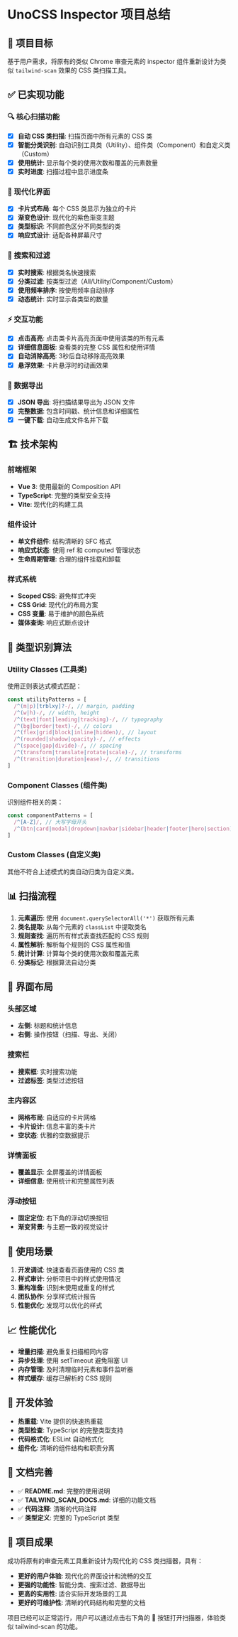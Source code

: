 # UnoCSS Inspector 项目总结

## 🎯 项目目标

基于用户需求，将原有的类似 Chrome 审查元素的 inspector 组件重新设计为类似 `tailwind-scan` 效果的 CSS 类扫描工具。

## ✅ 已实现功能

### 🔍 核心扫描功能
- [x] **自动 CSS 类扫描**: 扫描页面中所有元素的 CSS 类
- [x] **智能分类识别**: 自动识别工具类（Utility）、组件类（Component）和自定义类（Custom）
- [x] **使用统计**: 显示每个类的使用次数和覆盖的元素数量
- [x] **实时进度**: 扫描过程中显示进度条

### 🎨 现代化界面
- [x] **卡片式布局**: 每个 CSS 类显示为独立的卡片
- [x] **渐变色设计**: 现代化的紫色渐变主题
- [x] **类型标识**: 不同颜色区分不同类型的类
- [x] **响应式设计**: 适配各种屏幕尺寸

### 🔎 搜索和过滤
- [x] **实时搜索**: 根据类名快速搜索
- [x] **分类过滤**: 按类型过滤（All/Utility/Component/Custom）
- [x] **使用频率排序**: 按使用频率自动排序
- [x] **动态统计**: 实时显示各类型的数量

### ⚡ 交互功能
- [x] **点击高亮**: 点击类卡片高亮页面中使用该类的所有元素
- [x] **详细信息面板**: 查看类的完整 CSS 属性和使用详情
- [x] **自动消除高亮**: 3秒后自动移除高亮效果
- [x] **悬浮效果**: 卡片悬浮时的动画效果

### 📁 数据导出
- [x] **JSON 导出**: 将扫描结果导出为 JSON 文件
- [x] **完整数据**: 包含时间戳、统计信息和详细属性
- [x] **一键下载**: 自动生成文件名并下载

## 🏗️ 技术架构

### 前端框架
- **Vue 3**: 使用最新的 Composition API
- **TypeScript**: 完整的类型安全支持
- **Vite**: 现代化的构建工具

### 组件设计
- **单文件组件**: 结构清晰的 SFC 格式
- **响应式状态**: 使用 ref 和 computed 管理状态
- **生命周期管理**: 合理的组件挂载和卸载

### 样式系统
- **Scoped CSS**: 避免样式冲突
- **CSS Grid**: 现代化的布局方案
- **CSS 变量**: 易于维护的颜色系统
- **媒体查询**: 响应式断点设计

## 🎯 类型识别算法

### Utility Classes (工具类)
使用正则表达式模式匹配：
```javascript
const utilityPatterns = [
  /^(m|p)[trblxy]?-/, // margin, padding
  /^(w|h)-/, // width, height
  /^(text|font|leading|tracking)-/, // typography
  /^(bg|border|text)-/, // colors
  /^(flex|grid|block|inline|hidden)/, // layout
  /^(rounded|shadow|opacity)-/, // effects
  /^(space|gap|divide)-/, // spacing
  /^(transform|translate|rotate|scale)-/, // transforms
  /^(transition|duration|ease)-/, // transitions
]
```

### Component Classes (组件类)
识别组件相关的类：
```javascript
const componentPatterns = [
  /^[A-Z]/, // 大写字母开头
  /^(btn|card|modal|dropdown|navbar|sidebar|header|footer|hero|section)/, // 组件关键词
]
```

### Custom Classes (自定义类)
其他不符合上述模式的类自动归类为自定义类。

## 📊 扫描流程

1. **元素遍历**: 使用 `document.querySelectorAll('*')` 获取所有元素
2. **类名提取**: 从每个元素的 `classList` 中提取类名
3. **规则查找**: 遍历所有样式表查找匹配的 CSS 规则
4. **属性解析**: 解析每个规则的 CSS 属性和值
5. **统计计算**: 计算每个类的使用次数和覆盖元素
6. **分类标记**: 根据算法自动分类

## 🎨 界面布局

### 头部区域
- **左侧**: 标题和统计信息
- **右侧**: 操作按钮（扫描、导出、关闭）

### 搜索栏
- **搜索框**: 实时搜索功能
- **过滤标签**: 类型过滤按钮

### 主内容区
- **网格布局**: 自适应的卡片网格
- **卡片设计**: 信息丰富的类卡片
- **空状态**: 优雅的空数据提示

### 详情面板
- **覆盖显示**: 全屏覆盖的详情面板
- **详细信息**: 使用统计和完整属性列表

### 浮动按钮
- **固定定位**: 右下角的浮动切换按钮
- **渐变背景**: 与主题一致的视觉设计

## 🚀 使用场景

1. **开发调试**: 快速查看页面使用的 CSS 类
2. **样式审计**: 分析项目中的样式使用情况
3. **重构准备**: 识别未使用或重复的样式
4. **团队协作**: 分享样式统计报告
5. **性能优化**: 发现可以优化的样式

## 📈 性能优化

- **增量扫描**: 避免重复扫描相同内容
- **异步处理**: 使用 setTimeout 避免阻塞 UI
- **内存管理**: 及时清理临时元素和事件监听器
- **样式缓存**: 缓存已解析的 CSS 规则

## 🔧 开发体验

- **热重载**: Vite 提供的快速热重载
- **类型检查**: TypeScript 的完整类型支持
- **代码格式化**: ESLint 自动格式化
- **组件化**: 清晰的组件结构和职责分离

## 📝 文档完善

- ✅ **README.md**: 完整的使用说明
- ✅ **TAILWIND_SCAN_DOCS.md**: 详细的功能文档
- ✅ **代码注释**: 清晰的代码注释
- ✅ **类型定义**: 完整的 TypeScript 类型

## 🎉 项目成果

成功将原有的审查元素工具重新设计为现代化的 CSS 类扫描器，具有：

- **更好的用户体验**: 现代化的界面设计和流畅的交互
- **更强的功能性**: 智能分类、搜索过滤、数据导出
- **更高的实用性**: 适合实际开发场景的工具
- **更好的可维护性**: 清晰的代码结构和完整的文档

项目已经可以正常运行，用户可以通过点击右下角的 🎨 按钮打开扫描器，体验类似 tailwind-scan 的功能。

